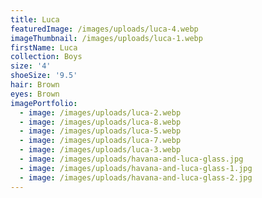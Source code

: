 ```yaml
---
title: Luca
featuredImage: /images/uploads/luca-4.webp
imageThumbnail: /images/uploads/luca-1.webp
firstName: Luca
collection: Boys
size: '4'
shoeSize: '9.5'
hair: Brown
eyes: Brown
imagePortfolio:
  - image: /images/uploads/luca-2.webp
  - image: /images/uploads/luca-8.webp
  - image: /images/uploads/luca-5.webp
  - image: /images/uploads/luca-7.webp
  - image: /images/uploads/luca-3.webp
  - image: /images/uploads/havana-and-luca-glass.jpg
  - image: /images/uploads/havana-and-luca-glass-1.jpg
  - image: /images/uploads/havana-and-luca-glass-2.jpg
---
```


